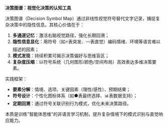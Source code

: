 **决策图谱：视觉化决策的认知工具**  

决策图谱（Decision Symbol Map）通过非线性视觉符号替代文字记录，捕捉复杂决策中的隐性信息。其核心价值在于：  
1. **多通道记忆**：激活右脑视觉路径，强化长期回溯；  
2. **隐性信息显化**：用符号（如⚡️表突发、〰️表直觉）编码情绪、环境等语言难以描述的因素；  
3. **模式发现**：持续积累可揭示决策偏好与思维盲区；  
4. **复杂度压缩**：以符号系统（几何图形/颜色/空间布局）高效表达多维决策要素。  

实践框架：  
- **要素分解**：情境、选项、关键因素（理性/感性）、预期结果；  
- **符号设计**：个性化图标体系（如●表最终选择、📊表数据支持）；  
- **定期回溯**：通过符号关联识别行为模式，优化未来决策路径。  

本质是训练"智能体思维"的非语言学习机制，提升复杂情境下的模式识别与直觉响应能力。